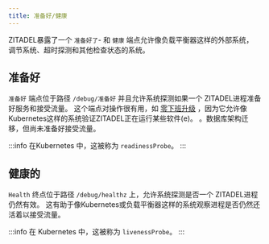 ```yaml
---
title: 准备好/健康
---
```


ZITADEL暴露了一个 `准备好了`- 和 `健康` 端点允许像负载平衡器这样的外部系统， 调节系统、超时探测和其他检查状态的系统。

## 准备好

`准备好` 端点位于路径 `/debug/准备好` 并且允许系统探测如果一个 ZITADEL进程准备好服务和接受流量。 这个端点对操作很有用，如 [零下班升级](../../concepts/architecture/solution#zero-downtime-updates) ，因为它允许像Kubernetes这样的系统验证ZITADEL正在运行某些软件(e)。 。数据库架构迁移，但尚未准备好接受流量。

:::info
在Kubernetes 中，这被称为 `readinessProbe`。
:::

## 健康的

`Health` 终点位于路径 `/debug/healthz` 上，允许系统探测是否一个 ZITADEL进程仍然有效。 这有助于像Kubernetes或负载平衡器这样的系统观察进程是否仍然还活着以接受流量。

:::info
在 Kubernetes 中，这被称为 `livenessProbe`。
:::

